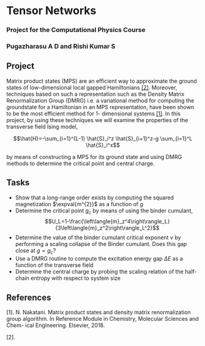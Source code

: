 # Tensor Networks
### Project for the Computational Physics Course
### Pugazharasu A D and Rishi Kumar S
## Project
Matrix product states (MPS) are an efficient way to approximate the ground states
of low-dimensional local gapped Hamiltonians [[2]](#ref2). Moreover, techniques based on
such a representation such as the Density Matrix Renormalization Group (DMRG)
i.e. a variational method for computing the groundstate for a Hamiltonian in
an MPS representation, have been shown to be the most efficient method for 1-
dimensional systems [[1]](#ref1). In this project, by using these techniques we will examine
the properties of the transverse field Ising model,

$$\hat{H}=-\sum_{i=1}^{L-1} \hat{S}_i^z \hat{S}_{i+1}^z-g \sum_{i=1}^L \hat{S}_i^x$$

by means of constructing a MPS for its ground state and using DMRG methods
to determine the critical point and central charge.

## Tasks
- Show that a long-range order exists by computing the squared magnetization $\expval{m^{2}}$ as a function of $g$ 
- Determine the critical point $g_c$ by means of using the binder cumulant,
$$U_L=1-\frac{\left\langle{m}_z^4\right\rangle_L}{3\left\langle{m}_z^2\right\rangle_L^2}$$
- Determine the value of the binder cumulant critical exponent $\nu$ by performing a scaling collapse of the Binder cumulant. Does this gap close at $g = g_c$?
- Use a DMRG routine to compute the excitation energy gap $\Delta E$ as a function of the transverse field
- Determine the central charge by probing the scaling relation of the half-chain entropy with respect to system size

## References
[1]. N. Nakatani. Matrix product states and density matrix renormalization group
algorithm. In Reference Module in Chemistry, Molecular Sciences and Chem-
ical Engineering. Elsevier, 2018.<a name="ref1"></a>


[2].<a name="ref2"></a>